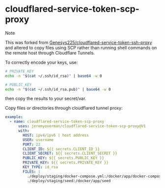 # cloudflared-service-token-scp-proxy

> [!NOTE]  
> This was forked from [Genesys225/cloudflared-service-token-ssh-proxy](https://github.com/Genesys225/cloudflared-service-token-ssh-proxy) and altered to copy files using SCP rather than running shell commands on the remote host through Cloudflare Tunnels.

To correctly encode your keys, use:

```bash
# PRIVATE_KEY
echo -n "$(cat ~/.ssh/id_rsa)" | base64 -w 0

# PUBLIC_KEY
echo -n "$(cat ~/.ssh/id_rsa.pub)" | base64 -w 0
```

then copy the results to your secret/var.

Copy files or directories through cloudflared tunnel proxy:

```yml
example:
  - name: cloudflared-service-token-scp-proxy
      uses: jeremyoverman/cloudflared-service-token-scp-proxy@V1
      with:
        HOST: ipv4/ipv6 | host address
        USER: username
        PORT: 22
        CLIENT_ID: ${{ secrets.CLIENT_ID }}
        CLIENT_SECRET: ${{ secrets.CLIENT_SECRET }}
        PUBLIC_KEY: ${{ secrets.PUBLIC_KEY }}
        PRIVATE_KEY: ${{ secrets.PRIVATE_KEY }}
        KEY_TYPE: id_rsa
        FILES: |
          ./deploy/staging/docker-compose.yml:/docker/app/docker-compose.yml
          ./deploy/staging/seed:/docker/app/seed
```
